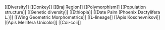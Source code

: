 [[Diversity]]
[[Donkey]]
[[Braj Region]]
[[Polymorphism]]
[[Population structure]]
[[Genetic diversity]]
[[Ethiopia]]
[[Date Palm (Phoenix Dactylifera L.)]]
[[Wing Geometric Morphometrics]]
[[L-lineage]]
[[Apis Koschevnikovi]]
[[Apis Mellifera Unicolor]]
[[Coi-coii]]
